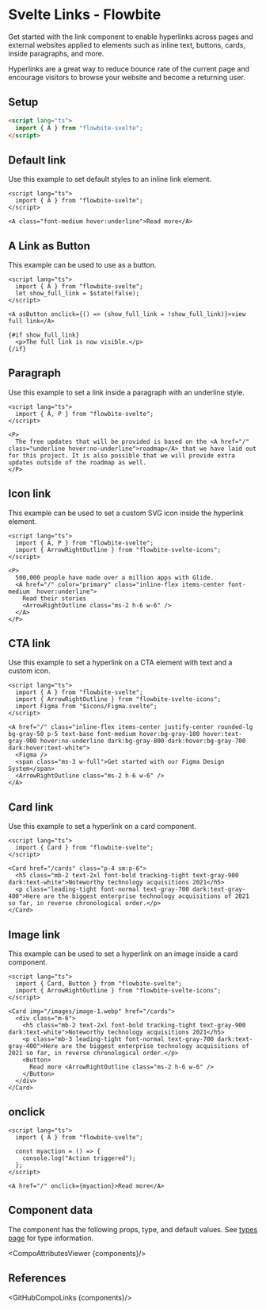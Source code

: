 # Svelte Links - Flowbite


Get started with the link component to enable hyperlinks across pages and external websites applied to elements such as inline text, buttons, cards, inside paragraphs, and more.

Hyperlinks are a great way to reduce bounce rate of the current page and encourage visitors to browse your website and become a returning user.

## Setup

```html
<script lang="ts">
  import { A } from "flowbite-svelte";
</script>
```

## Default link

Use this example to set default styles to an inline link element.

```svelte
<script lang="ts">
  import { A } from "flowbite-svelte";
</script>

<A class="font-medium hover:underline">Read more</A>
```

## A Link as Button

This example can be used to use as a button.

```svelte
<script lang="ts">
  import { A } from "flowbite-svelte";
  let show_full_link = $state(false);
</script>

<A asButton onclick={() => (show_full_link = !show_full_link)}>view full link</A>

{#if show_full_link}
  <p>The full link is now visible.</p>
{/if}
```

## Paragraph

Use this example to set a link inside a paragraph with an underline style.

```svelte
<script lang="ts">
  import { A, P } from "flowbite-svelte";
</script>

<P>
  The free updates that will be provided is based on the <A href="/" class="underline hover:no-underline">roadmap</A> that we have laid out for this project. It is also possible that we will provide extra updates outside of the roadmap as well.
</P>
```

## Icon link

This example can be used to set a custom SVG icon inside the hyperlink element.

```svelte
<script lang="ts">
  import { A, P } from "flowbite-svelte";
  import { ArrowRightOutline } from "flowbite-svelte-icons";
</script>

<P>
  500,000 people have made over a million apps with Glide.
  <A href="/" color="primary" class="inline-flex items-center font-medium  hover:underline">
    Read their stories
    <ArrowRightOutline class="ms-2 h-6 w-6" />
  </A>
</P>
```

## CTA link

Use this example to set a hyperlink on a CTA element with text and a custom icon.

```svelte
<script lang="ts">
  import { A } from "flowbite-svelte";
  import { ArrowRightOutline } from "flowbite-svelte-icons";
  import Figma from "$icons/Figma.svelte";
</script>

<A href="/" class="inline-flex items-center justify-center rounded-lg bg-gray-50 p-5 text-base font-medium hover:bg-gray-100 hover:text-gray-900 hover:no-underline dark:bg-gray-800 dark:hover:bg-gray-700 dark:hover:text-white">
  <Figma />
  <span class="ms-3 w-full">Get started with our Figma Design System</span>
  <ArrowRightOutline class="ms-2 h-6 w-6" />
</A>
```

## Card link

Use this example to set a hyperlink on a card component.

```svelte
<script lang="ts">
  import { Card } from "flowbite-svelte";
</script>

<Card href="/cards" class="p-4 sm:p-6">
  <h5 class="mb-2 text-2xl font-bold tracking-tight text-gray-900 dark:text-white">Noteworthy technology acquisitions 2021</h5>
  <p class="leading-tight font-normal text-gray-700 dark:text-gray-400">Here are the biggest enterprise technology acquisitions of 2021 so far, in reverse chronological order.</p>
</Card>
```

## Image link

This example can be used to set a hyperlink on an image inside a card component.

```svelte
<script lang="ts">
  import { Card, Button } from "flowbite-svelte";
  import { ArrowRightOutline } from "flowbite-svelte-icons";
</script>

<Card img="/images/image-1.webp" href="/cards">
  <div class="m-6">
    <h5 class="mb-2 text-2xl font-bold tracking-tight text-gray-900 dark:text-white">Noteworthy technology acquisitions 2021</h5>
    <p class="mb-3 leading-tight font-normal text-gray-700 dark:text-gray-400">Here are the biggest enterprise technology acquisitions of 2021 so far, in reverse chronological order.</p>
    <Button>
      Read more <ArrowRightOutline class="ms-2 h-6 w-6" />
    </Button>
  </div>
</Card>
```

## onclick

```svelte
<script lang="ts">
  import { A } from "flowbite-svelte";

  const myaction = () => {
    console.log("Action triggered");
  };
</script>

<A href="/" onclick={myaction}>Read more</A>
```

## Component data

The component has the following props, type, and default values. See [types page](/docs/pages/typescript) for type information.

<CompoAttributesViewer {components}/>

## References

<GitHubCompoLinks {components}/>
